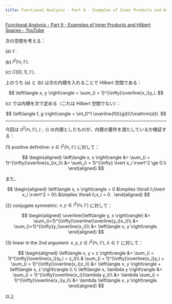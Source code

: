 ```yaml
---
title: Functional Analysis - Part 9 - Examples of Inner Products and Hilbert Spaces
---
```


[Functional Analysis - Part 9 - Examples of Inner Products and Hilbert Spaces - YouTube](https://www.youtube.com/watch?v=eiD6OueArHE&list=PLBh2i93oe2qsGKDOsuVVw-OCAfprrnGfr&index=9)

次の空間を考える：

$\text{(a)}$ $\mathbb F.$

$\text{(b)}$ ${l^2(\mathbb N, \mathbb F).}$

$\text{(c)}$ ${C([0, 1], \mathbb F).}$

上のうち $\text{(a)}$ と $\text{(b)}$ は次の内積を入れることで Hilbert 空間である：

$$
\left\langle x, y \right\rangle = \sum_{i = 1}^{\infty}\overline{x_i}y_i.
$$

$\text{(c)}$ では内積を次で定める（これは Hilbert 空間でない）：

$$
\left\langle f, g \right\rangle = \int_0^1 \overline{f(t)}g(t)\!\mathrm{d}t.
$$

----

今回は ${(l^2(\mathbb N, \mathbb F), \left\langle \cdot,\cdot \right\rangle)}$
の内積としたものが、内積の要件を満たしているか検証する：

(1) positive definitive: ${x \in l^2(\mathbb N, \mathbb F)}$ に対して：

$$
\begin{aligned}
\left\langle x, x \right\rangle
&= \sum_{i = 1}^{\infty}\overline{x_i}x_i\\
&= \sum_{i = 1}^{\infty} \lvert x_i \rvert^2 \ge 0.\\
\end{aligned}
$$

また、

$$
\begin{aligned}
\left\langle x, x \right\rangle = 0
&\implies \forall i\;\lvert x_i \rvert^2 = 0\\
&\implies \forall i\;x_i = 0 .
\end{aligned}
$$

(2) conjugate symmetric: ${x, y \in l^2(\mathbb N, \mathbb F)}$ に対して：

$$
\begin{aligned}
\overline{\left\langle y, x \right\rangle}
&= \sum_{i=1}^{\infty}\overline{\overline{y_i}x_i}\\
&= \sum_{i=1}^{\infty}y_i\overline{x_i}\\
&= \left\langle x, y \right\rangle.
\end{aligned}
$$

(3) linear in the 2nd argument: ${x, y, z \in l^2(\mathbb N, \mathbb F),}$
${\lambda \in \mathbb F}$ に対して：

$$
\begin{aligned}
\left\langle x, y + z \right\rangle
&= \sum_{i = 1}^{\infty}\overline{x_i}(y_i + z_i)\\
& \sum_{i = 1}^{\infty}\overline{x_i}y_i + \sum_{i = 1}^{\infty}\overline{x_i}z_i\\
&= \left\langle x, y \right\rangle + \left\langle x, z \right\rangle.\\
\\
\left\langle x, \lambda y \right\rangle
&= \sum_{i = 1}^{\infty}\overline{x_i}(\lambda y_i)\\
&= \lambda \sum_{i = 1}^{\infty}\overline{x_i}y_i\\
&= \lambda \left\langle x, y \right\rangle.
\end{aligned}
$$

以上
